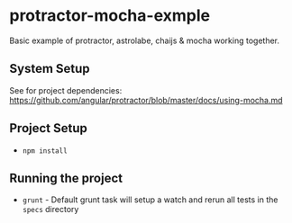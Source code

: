 protractor-mocha-exmple
=======================

Basic example of protractor, astrolabe, chaijs &amp; mocha working together.

## System Setup 
See for project dependencies: https://github.com/angular/protractor/blob/master/docs/using-mocha.md

## Project Setup

* `npm install`

## Running the project

* `grunt` - Default grunt task will setup a watch and rerun all tests in the `specs` directory